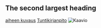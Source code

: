 ## The second largest heading
[aiheen kuvaus](dokumentaatio/aiheenKuvausJaRakenne.md)
[Tuntikirjanpito](dokumentaatio/tuntikirjanpito.md)
![Kaavio](dokumentaatio/Kaaviot/frameskaavio.jpg)